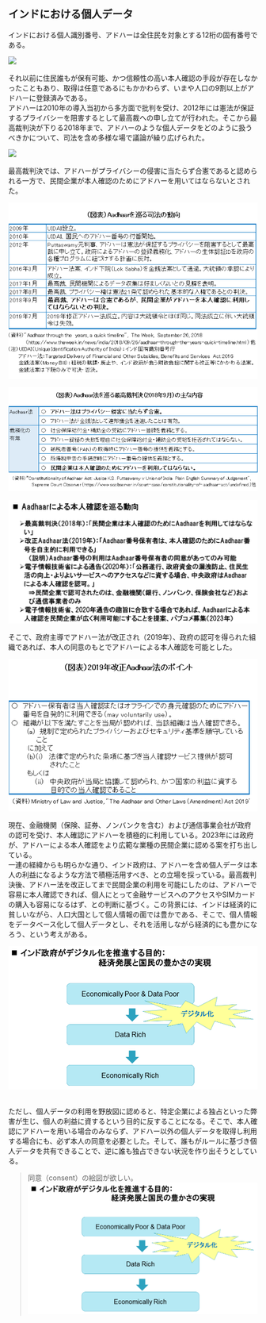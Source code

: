 ## インドにおける個人データ

インドにおける個人識別番号、アドハーは全住民を対象とする12桁の固有番号である。

![](../images/Aadhaar.png)

それ以前に住民誰もが保有可能、かつ信頼性の高い本人確認の手段が存在しなかったこともあり、取得は任意であるにもかかわらず、いまや人口の9割以上がアドハーに登録済みである。
<br>
アドハーは2010年の導入当初から多方面で批判を受け、2012年には憲法が保証するプライバシーを阻害するとして最高裁への申し立てが行われた。そこから最高裁判決が下りる2018年まで、アドハーのような個人データをどのように扱うべきかについて、司法を含め多様な場で議論が繰り広げられた。

![](../images/Aadhaar.png)

最高裁判決では、アドハーがプライバシーの侵害に当たらず合憲であると認められる一方で、民間企業が本人確認のためにアドハーを用いてはならないとされた。

![](../images/Aadhaarと最高裁.png)

![](../images/Aadhaarと最高裁判決の概要.png)

![](../images/Aadhaarと最高裁判決の詳細.png)


そこで、政府主導でアドハー法が改正され（2019年）、政府の認可を得られた組織であれば、本人の同意のもとでアドハーによる本人確認を可能とした。

![](../images/Aadhaarと最高裁改正ポイント.png)

現在、金融機関（保険、証券、ノンバンクを含む）および通信事業会社が政府の認可を受け、本人確認にアドハーを積極的に利用している。2023年には政府が、アドハーによる本人確認をより広範な業種の民間企業に認める案を打ち出している。
<br>
一連の経緯からも明らかな通り、インド政府は、アドハーを含め個人データは本人の利益になるような方法で積極活用すべき、との立場を採っている。最高裁判決後、アドハー法を改正してまで民間企業の利用を可能にしたのは、アドハーで容易に本人確認できれば、個人にとって金融サービスへのアクセスやSIMカードの購入も容易になるはず、との判断に基づく。この背景には、インドは経済的に貧しいながら、人口大国として個人情報の面では豊かである、そこで、個人情報をデータベース化して個人データとし、それを活用しながら経済的にも豊かになろう、という考えがある。

![](../images/インド政府の基本姿勢0.PNG)

<br>
ただし、個人データの利用を野放図に認めると、特定企業による独占といった弊害が生じ、個人の利益に資するという目的に反することになる。そこで、本人確認にアドハーを用いる場合のみならず、アドハー以外の個人データを取得し利用する場合にも、必ず本人の同意を必要とした。そして、誰もがルールに基づき個人データを共有できることで、逆に誰も独占できない状況を作り出そうとしている。

> 同意（consent）の絵図が欲しい。
![](../images/インド政府の基本姿勢0.PNG)
